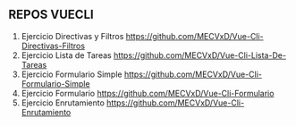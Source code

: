 ## REPOS VUECLI
1. Ejercicio Directivas y Filtros https://github.com/MECVxD/Vue-Cli-Directivas-Filtros
2. Ejercicio Lista de Tareas https://github.com/MECVxD/Vue-Cli-Lista-De-Tareas
3. Ejercicio Formulario Simple https://github.com/MECVxD/Vue-Cli-Formulario-Simple
4. Ejercicio Formulario https://github.com/MECVxD/Vue-Cli-Formulario
5. Ejercicio Enrutamiento https://github.com/MECVxD/Vue-Cli-Enrutamiento